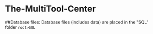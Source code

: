 # The-MultiTool-Center
##Database files:
Database files (includes data) are placed in the "SQL" folder
    ```
   root>SQL
    ```
